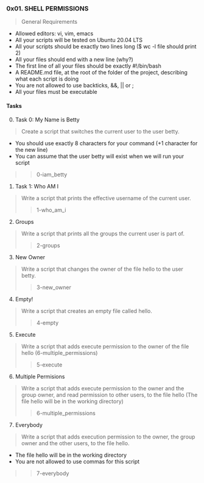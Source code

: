 ### 0x01. SHELL PERMISSIONS

> General Requirements
- Allowed editors: vi, vim, emacs
- All your scripts will be tested on Ubuntu 20.04 LTS
- All your scripts should be exactly two lines long ($ wc -l file should print 2)
- All your files should end with a new line (why?)
- The first line of all your files should be exactly #!/bin/bash
- A README.md file, at the root of the folder of the project, describing what each script is doing
- You are not allowed to use backticks, &&, || or ;
- All your files must be executable
#### Tasks
 0. Task 0: My Name is Betty
> Create a script that switches the current user to the user betty.

- You should use exactly 8 characters for your command (+1 character for the new line)
- You can assume that the user betty will exist when we will run your script
>> 0-iam_betty

1. Task 1: Who AM I
> Write a script that prints the effective username of the current user.
>> 1-who_am_i

2. Groups
> Write a script that prints all the groups the current user is part of.
>> 2-groups

3. New Owner
> Write a script that changes the owner of the file hello to the user betty.
>> 3-new_owner

4. Empty!
> Write a script that creates an empty file called hello.
>> 4-empty

5. Execute
> Write a script that adds execute permission to the owner of the file hello (6-multiple_permissions)
>> 5-execute

6. Multiple Permisions
> Write a script that adds execute permission to the owner and the group owner, and read permission to other users, to the file hello (The file hello will be in the working directory)
>> 6-multiple_permissions

7. Everybody
> Write a script that adds execution permission to the owner, the group owner and the other users, to the file hello.
- The file hello will be in the working directory
- You are not allowed to use commas for this script
>> 7-everybody
